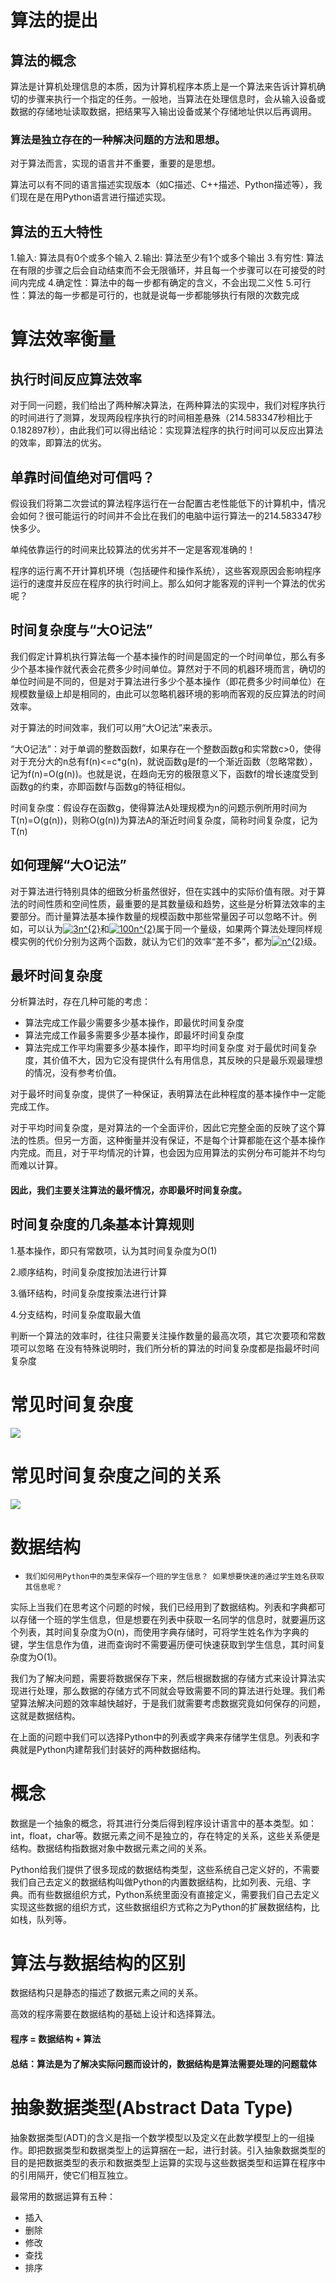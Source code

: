 # 算法的提出

## 算法的概念

算法是计算机处理信息的本质，因为计算机程序本质上是一个算法来告诉计算机确切的步骤来执行一个指定的任务。一般地，当算法在处理信息时，会从输入设备或数据的存储地址读取数据，把结果写入输出设备或某个存储地址供以后再调用。

### 算法是独立存在的一种解决问题的方法和思想。

对于算法而言，实现的语言并不重要，重要的是思想。

算法可以有不同的语言描述实现版本（如C描述、C++描述、Python描述等），我们现在是在用Python语言进行描述实现。

## 算法的五大特性
1.输入: 算法具有0个或多个输入
2.输出: 算法至少有1个或多个输出
3.有穷性: 算法在有限的步骤之后会自动结束而不会无限循环，并且每一个步骤可以在可接受的时间内完成
4.确定性：算法中的每一步都有确定的含义，不会出现二义性
5.可行性：算法的每一步都是可行的，也就是说每一步都能够执行有限的次数完成

# 算法效率衡量
## 执行时间反应算法效率
对于同一问题，我们给出了两种解决算法，在两种算法的实现中，我们对程序执行的时间进行了测算，发现两段程序执行的时间相差悬殊（214.583347秒相比于0.182897秒），由此我们可以得出结论：实现算法程序的执行时间可以反应出算法的效率，即算法的优劣。

## 单靠时间值绝对可信吗？
假设我们将第二次尝试的算法程序运行在一台配置古老性能低下的计算机中，情况会如何？很可能运行的时间并不会比在我们的电脑中运行算法一的214.583347秒快多少。

单纯依靠运行的时间来比较算法的优劣并不一定是客观准确的！

程序的运行离不开计算机环境（包括硬件和操作系统），这些客观原因会影响程序运行的速度并反应在程序的执行时间上。那么如何才能客观的评判一个算法的优劣呢？

## 时间复杂度与“大O记法”
我们假定计算机执行算法每一个基本操作的时间是固定的一个时间单位，那么有多少个基本操作就代表会花费多少时间单位。算然对于不同的机器环境而言，确切的单位时间是不同的，但是对于算法进行多少个基本操作（即花费多少时间单位）在规模数量级上却是相同的，由此可以忽略机器环境的影响而客观的反应算法的时间效率。

对于算法的时间效率，我们可以用“大O记法”来表示。

“大O记法”：对于单调的整数函数f，如果存在一个整数函数g和实常数c>0，使得对于充分大的n总有f(n)<=c*g(n)，就说函数g是f的一个渐近函数（忽略常数），记为f(n)=O(g(n))。也就是说，在趋向无穷的极限意义下，函数f的增长速度受到函数g的约束，亦即函数f与函数g的特征相似。

时间复杂度：假设存在函数g，使得算法A处理规模为n的问题示例所用时间为T(n)=O(g(n))，则称O(g(n))为算法A的渐近时间复杂度，简称时间复杂度，记为T(n)

## 如何理解“大O记法”
对于算法进行特别具体的细致分析虽然很好，但在实践中的实际价值有限。对于算法的时间性质和空间性质，最重要的是其数量级和趋势，这些是分析算法效率的主要部分。而计量算法基本操作数量的规模函数中那些常量因子可以忽略不计。例如，可以认为<a href="https://www.codecogs.com/eqnedit.php?latex=3n^{2}" target="_blank"><img src="https://latex.codecogs.com/gif.latex?3n^{2}" title="3n^{2}" /></a>和<a href="https://www.codecogs.com/eqnedit.php?latex=100n^{2}" target="_blank"><img src="https://latex.codecogs.com/gif.latex?100n^{2}" title="100n^{2}" /></a>属于同一个量级，如果两个算法处理同样规模实例的代价分别为这两个函数，就认为它们的效率“差不多”，都为<a href="https://www.codecogs.com/eqnedit.php?latex=n^{2}" target="_blank"><img src="https://latex.codecogs.com/gif.latex?n^{2}" title="n^{2}" /></a>级。

## 最坏时间复杂度
分析算法时，存在几种可能的考虑：

*   算法完成工作最少需要多少基本操作，即最优时间复杂度
*   算法完成工作最多需要多少基本操作，即最坏时间复杂度
*   算法完成工作平均需要多少基本操作，即平均时间复杂度
对于最优时间复杂度，其价值不大，因为它没有提供什么有用信息，其反映的只是最乐观最理想的情况，没有参考价值。

对于最坏时间复杂度，提供了一种保证，表明算法在此种程度的基本操作中一定能完成工作。

对于平均时间复杂度，是对算法的一个全面评价，因此它完整全面的反映了这个算法的性质。但另一方面，这种衡量并没有保证，不是每个计算都能在这个基本操作内完成。而且，对于平均情况的计算，也会因为应用算法的实例分布可能并不均匀而难以计算。

#### 因此，我们主要关注算法的最坏情况，亦即最坏时间复杂度。

## 时间复杂度的几条基本计算规则
1.基本操作，即只有常数项，认为其时间复杂度为O(1)

2.顺序结构，时间复杂度按加法进行计算

3.循环结构，时间复杂度按乘法进行计算

4.分支结构，时间复杂度取最大值

判断一个算法的效率时，往往只需要关注操作数量的最高次项，其它次要项和常数项可以忽略
在没有特殊说明时，我们所分析的算法的时间复杂度都是指最坏时间复杂度

# 常见时间复杂度
![](../PIC/chapter1/chapter1-1.png)

# 常见时间复杂度之间的关系
![](../PIC/chapter1/chapter1-2.png)

# 数据结构
*  `我们如何用Python中的类型来保存一个班的学生信息？ 如果想要快速的通过学生姓名获取其信息呢？`

实际上当我们在思考这个问题的时候，我们已经用到了数据结构。列表和字典都可以存储一个班的学生信息，但是想要在列表中获取一名同学的信息时，就要遍历这个列表，其时间复杂度为O(n)，而使用字典存储时，可将学生姓名作为字典的键，学生信息作为值，进而查询时不需要遍历便可快速获取到学生信息，其时间复杂度为O(1)。

我们为了解决问题，需要将数据保存下来，然后根据数据的存储方式来设计算法实现进行处理，那么数据的存储方式不同就会导致需要不同的算法进行处理。我们希望算法解决问题的效率越快越好，于是我们就需要考虑数据究竟如何保存的问题，这就是数据结构。

在上面的问题中我们可以选择Python中的列表或字典来存储学生信息。列表和字典就是Python内建帮我们封装好的两种数据结构。

# 概念
数据是一个抽象的概念，将其进行分类后得到程序设计语言中的基本类型。如：int，float，char等。数据元素之间不是独立的，存在特定的关系，这些关系便是结构。数据结构指数据对象中数据元素之间的关系。

Python给我们提供了很多现成的数据结构类型，这些系统自己定义好的，不需要我们自己去定义的数据结构叫做Python的内置数据结构，比如列表、元组、字典。而有些数据组织方式，Python系统里面没有直接定义，需要我们自己去定义实现这些数据的组织方式，这些数据组织方式称之为Python的扩展数据结构，比如栈，队列等。

# 算法与数据结构的区别
数据结构只是静态的描述了数据元素之间的关系。

高效的程序需要在数据结构的基础上设计和选择算法。

#### 程序 = 数据结构 + 算法

#### 总结：算法是为了解决实际问题而设计的，数据结构是算法需要处理的问题载体

# 抽象数据类型(Abstract Data Type)
抽象数据类型(ADT)的含义是指一个数学模型以及定义在此数学模型上的一组操作。即把数据类型和数据类型上的运算捆在一起，进行封装。引入抽象数据类型的目的是把数据类型的表示和数据类型上运算的实现与这些数据类型和运算在程序中的引用隔开，使它们相互独立。

最常用的数据运算有五种：

*  插入
*  删除
*  修改
*  查找
*  排序
